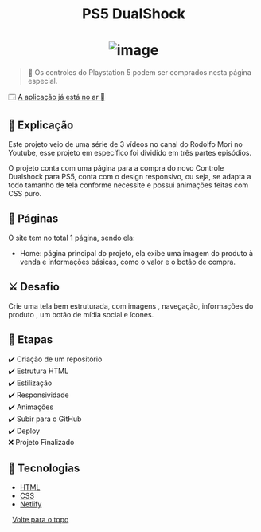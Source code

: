 <h1 align="center" id="top"> PS5 DualShock</h1>
<h1 align=center> 
<img src="https://github.com/brunowzz/ps5-3.0/blob/master/img/ps5.png?raw=true" alt="image">
</h1>

> 🔎 Os controles do Playstation 5 podem ser comprados nesta página especial.

🗔 <a href="https://ps5-3.netlify.app/"> A aplicação já está no ar 🎉 </a><br>

## :page_facing_up: Explicação

Este projeto veio de uma série de 3 vídeos no canal do Rodolfo Mori no Youtube, esse projeto em específico foi dividido em três partes episódios.  
 
O projeto conta com uma página para a compra do novo Controle Dualshock para PS5, conta com o design responsivo, ou seja, se adapta a todo tamanho de tela conforme necessite e possui animações feitas com CSS puro. 


## 📁 Páginas

O site tem no total 1 página, sendo ela:
<ul>
  <li> Home: página principal do projeto, ela exibe uma imagem do produto à venda e informações básicas, como o valor e o botão de compra.
 </li>
</ul>  

## ⚔️ Desafio

Crie uma tela bem estruturada, com imagens , navegação, informações do produto , um botão de mídia social e ícones.

## 🎯 Etapas ##

:heavy_check_mark: Criação de um repositório <br>
:heavy_check_mark: Estrutura HTML <br>
:heavy_check_mark: Estilização <br>
:heavy_check_mark: Responsividade <br>
:heavy_check_mark: Animações <br>
:heavy_check_mark: Subir para o GitHub <br>
:heavy_check_mark: Deploy <br>
:x: Projeto Finalizado

## 🚀 Tecnologias ##

- [HTML](https://www.w3schools.com/TAgs/default.asp)
- [CSS](https://www.w3schools.com/css/default.asp)
- [Netlify](https://www.netlify.com/)



&#xa0;
<a href="#top">Volte para o topo</a>
